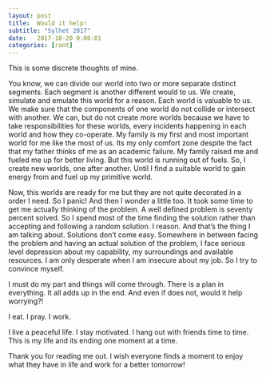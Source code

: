 ```yaml
---
layout: post
title:  Would it help!
subtitle: "Sylhet 2017"
date:   2017-10-20 0:00:01
categories: [rant]
---
```



This is some discrete thoughts of mine.

You know, we can divide our world into two or more separate distinct segments. Each segment is another different would to us. We create, simulate and emulate this world for a reason. Each world is valuable to us. We make sure that the components of one world do not collide or intersect with another. We can, but do not create more worlds because we have to take responsibilities for these worlds, every incidents happening in each world and how they co-operate. My family is my first and most important world for me like the most of us. Its my only comfort zone despite the fact that my father thinks of me as an academic failure. My family raised me and fueled me up for better living. But this world is running out of fuels. So, I create new worlds, one after another. Until I find a suitable world to gain energy from and fuel up my primitive world.

Now, this worlds are ready for me but they are not quite decorated in a order I need. So I panic! And then I wonder a little too. It took some time to get me actually thinking of the problem. A well defined problem is seventy percent solved. So I spend most of the time finding the solution rather than accepting and following a random solution. I reason. And that’s the thing I am talking about. Solutions don’t come easy. Somewhere in between facing the problem and having an actual solution of the problem, I face serious level depression about my capability, my surroundings and available resources. I am only desperate when I am insecure about my job. So I try to convince myself.

I must do my part and things will come through. There is a plan in everything. It all adds up in the end. And even if does not, would it help worrying?!

I eat. I pray. I work.

I live a peaceful life. I stay motivated. I hang out with friends time to time. This is my life and its ending one moment at a time.

Thank you for reading me out. I wish everyone finds a moment to enjoy what they have in life and work for a better tomorrow!

